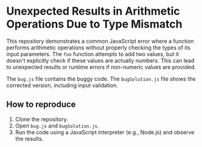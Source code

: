 # Unexpected Results in Arithmetic Operations Due to Type Mismatch

This repository demonstrates a common JavaScript error where a function performs arithmetic operations without properly checking the types of its input parameters.  The `foo` function attempts to add two values, but it doesn't explicitly check if these values are actually numbers. This can lead to unexpected results or runtime errors if non-numeric values are provided.

The `bug.js` file contains the buggy code. The `bugSolution.js` file shows the corrected version, including input validation.

## How to reproduce

1. Clone the repository.
2. Open `bug.js` and `bugSolution.js`.
3. Run the code using a JavaScript interpreter (e.g., Node.js) and observe the results.